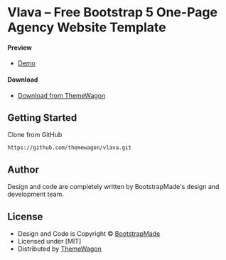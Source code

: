# Vlava – Free Bootstrap 5 One-Page Agency Website Template

#### Preview

 - [Demo](https://themewagon.github.io/vlava/)

#### Download
 - [Download from ThemeWagon](https://themewagon.com/themes/free-html5-one-page-agency-website-template-valva/)
 
 
## Getting Started

Clone from GitHub 
```
https://github.com/themewagon/vlava.git
```

## Author

Design and code are completely written by BootstrapMade's design and development team.  


## License

 - Design and Code is Copyright &copy; [BootstrapMade](https://bootstrapmade.com/)
 - Licensed under [MIT]
 - Distributed by [ThemeWagon](https://themewagon.com)
